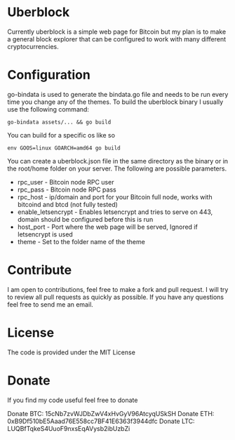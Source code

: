 Uberblock
=========
Currently uberblock is a simple web page for Bitcoin but
my plan is to make a general block explorer that can be configured
to work with many different cryptocurrencies.

Configuration
=============

go-bindata is used to generate the bindata.go file and needs 
to be run every time you change any of the themes. To build the
uberblock binary I usually use the following command:

```
go-bindata assets/... && go build
```

You can build for a specific os like so

```
env GOOS=linux GOARCH=amd64 go build 
```

You can create a uberblock.json file in the same directory as
the binary or in the root/home folder on your server. The following
are possible parameters.

- rpc_user - Bitcoin node RPC user
- rpc_pass - Bitcoin node RPC pass
- rpc_host - ip/domain and port for your Bitcoin full node, works with bitcoind and btcd (not fully tested)
- enable_letsencrypt - Enables letsencrypt and tries to serve on 443, domain should be configured before this is run
- host_port - Port where the web page will be served, Ignored if letsencrypt is used
- theme - Set to the folder name of the theme

Contribute
==========
I am open to contributions, feel free to make a fork 
and pull request. I will try to review all pull requests
as quickly as possible. If you have any questions feel free
to send me an email.

License
=======

The code is provided under the MIT License

Donate
======

If you find my code useful feel free to donate

Donate BTC: 15cNb7zvWJDbZwV4xHvGyV96AtcyqUSkSH
Donate ETH: 0xB9Df510bE5Aaad76E558cc7BF41E6363f3944dfc
Donate LTC: LUQBfTqkeS4UuoF9nxsEqAVysb2ibUzbZi